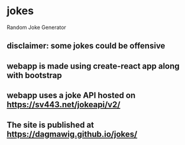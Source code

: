 # jokes
Random Joke Generator

## disclaimer: some jokes could be offensive

## webapp is made using create-react app along with bootstrap

## webapp uses a joke API hosted on https://sv443.net/jokeapi/v2/

## The site is published at https://dagmawig.github.io/jokes/
